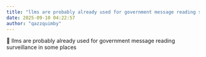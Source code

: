 ```yaml
---
title: "llms are probably already used for government message reading surveillance in some places"
date: 2025-09-10 04:22:57
author: "qazzquimby"
---
```


💭 llms are probably already used for government message reading surveillance in some places